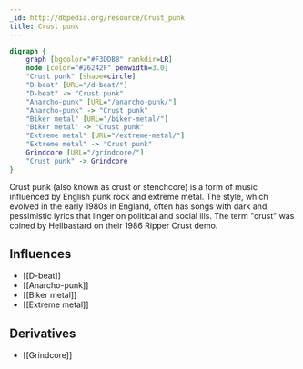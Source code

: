 ```yaml
---
_id: http://dbpedia.org/resource/Crust_punk
title: Crust punk
---
```


```dot
digraph {
	graph [bgcolor="#F3DDB8" rankdir=LR]
	node [color="#26242F" penwidth=3.0]
	"Crust punk" [shape=circle]
	"D-beat" [URL="/d-beat/"]
	"D-beat" -> "Crust punk"
	"Anarcho-punk" [URL="/anarcho-punk/"]
	"Anarcho-punk" -> "Crust punk"
	"Biker metal" [URL="/biker-metal/"]
	"Biker metal" -> "Crust punk"
	"Extreme metal" [URL="/extreme-metal/"]
	"Extreme metal" -> "Crust punk"
	Grindcore [URL="/grindcore/"]
	"Crust punk" -> Grindcore
}
```

Crust punk (also known as crust or stenchcore) is a form of music influenced by English punk rock and extreme metal. The style, which evolved in the early 1980s in England, often has songs with dark and pessimistic lyrics that linger on political and social ills. The term "crust" was coined by Hellbastard on their 1986 Ripper Crust demo.

## Influences
- [[D-beat]]
- [[Anarcho-punk]]
- [[Biker metal]]
- [[Extreme metal]]

## Derivatives
- [[Grindcore]]
